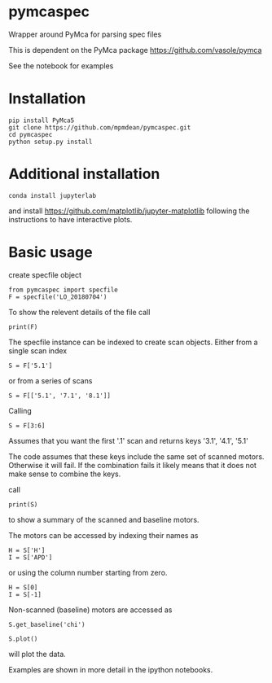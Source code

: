 # pymcaspec
Wrapper around PyMca for parsing spec files

This is dependent on the PyMca package
https://github.com/vasole/pymca

See the notebook for examples

# Installation
```
pip install PyMca5  
git clone https://github.com/mpmdean/pymcaspec.git  
cd pymcaspec  
python setup.py install
``` 
# Additional installation
```
conda install jupyterlab
```
and install https://github.com/matplotlib/jupyter-matplotlib following the instructions to have interactive plots.  

# Basic usage 
create specfile object  
```
from pymcaspec import specfile
F = specfile('LO_20180704')
```

To show the relevent details of the file call  
```
print(F)
```

The specfile instance can be indexed to create scan objects. Either from a single scan index  
```
S = F['5.1']  
```
or from a series of scans 
```
S = F[['5.1', '7.1', '8.1']]
```

Calling  
```
S = F[3:6]  
```
Assumes that you want the first '.1' scan and returns keys '3.1', '4.1', '5.1'

The code assumes that these keys include the same set of scanned motors. Otherwise it will fail. If the combination fails it likely means that it does not make sense to combine the keys. 

call  
```
print(S)  
```
to show a summary of the scanned and baseline motors. 

The motors can be accessed by indexing their names as   
```
H = S['H']  
I = S['APD']  
```
or using the column number starting from zero.   
```
H = S[0]  
I = S[-1] 
```
Non-scanned (baseline) motors are accessed as  
```
S.get_baseline('chi')
```

```
S.plot()
```
will plot the data. 


Examples are shown in more detail in the ipython notebooks.
